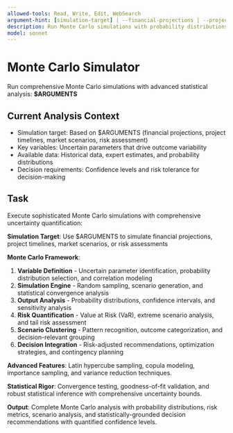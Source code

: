 ```yaml
---
allowed-tools: Read, Write, Edit, WebSearch
argument-hint: [simulation-target] | --financial-projections | --project-timelines | --market-scenarios | --risk-assessment
description: Run Monte Carlo simulations with probability distributions, confidence intervals, and statistical analysis
model: sonnet
---
```


# Monte Carlo Simulator

Run comprehensive Monte Carlo simulations with advanced statistical analysis: **$ARGUMENTS**

## Current Analysis Context

- Simulation target: Based on $ARGUMENTS (financial projections, project timelines, market scenarios, risk assessment)
- Key variables: Uncertain parameters that drive outcome variability
- Available data: Historical data, expert estimates, and probability distributions
- Decision requirements: Confidence levels and risk tolerance for decision-making

## Task

Execute sophisticated Monte Carlo simulations with comprehensive uncertainty quantification:

**Simulation Target**: Use $ARGUMENTS to simulate financial projections, project timelines, market scenarios, or risk assessments

**Monte Carlo Framework**:
1. **Variable Definition** - Uncertain parameter identification, probability distribution selection, and correlation modeling
2. **Simulation Engine** - Random sampling, scenario generation, and statistical convergence analysis
3. **Output Analysis** - Probability distributions, confidence intervals, and sensitivity analysis
4. **Risk Quantification** - Value at Risk (VaR), extreme scenario analysis, and tail risk assessment
5. **Scenario Clustering** - Pattern recognition, outcome categorization, and decision-relevant grouping
6. **Decision Integration** - Risk-adjusted recommendations, optimization strategies, and contingency planning

**Advanced Features**: Latin hypercube sampling, copula modeling, importance sampling, and variance reduction techniques.

**Statistical Rigor**: Convergence testing, goodness-of-fit validation, and robust statistical inference with comprehensive uncertainty bounds.

**Output**: Complete Monte Carlo analysis with probability distributions, risk metrics, scenario analysis, and statistically-grounded decision recommendations with quantified confidence levels.